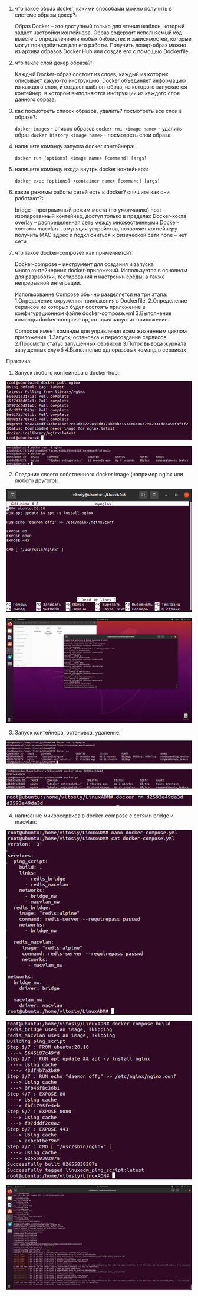 1) что такое образ docker, какими способами можно получить в системе образы докер?:

	Образ Docker – это доступный только для чтения шаблон, который задает настройки контейнера. Образ содержит исполняемый код вместе с определениями любых библиотек и зависимостей, которые могут понадобиться для его работы. 
	Получить докер-образ можно из архива образов Docker Hub или создав его с помощью Dockerfile.

2) что такле слой докер образа?:

	Каждый Docker-образ состоит из слоев, каждый из которых описывает какую-то инструкцию. Docker объединяет информацию из каждого слоя, и создает шаблон-образ, из которого запускается контейнер, в котором выполняются инструкции из каждого слоя данного образа.

3) как посмотреть список образов, удалить? посмотреть все слои в образе?:

	`docker images` - список образов
	`docker rmi <image name>` - удалить образ
	`docker history <image name>` - посмотреть слои образа

4) напишите команду запуска docker контейнера:

	`docker run [options] <image name> [command] [args]` 

5) напишите команду входа внутрь docker контейнера:

	`docker exec [options] <container name> [command] [args]`

6) какие режимы работы сетей есть в docker? опишите как они работают?:

	bridge – программный режим моста (по умолчанию)
	host – изолированный контейнер, доступ только в пределах Docker-хоста
	overlay – распределенная сеть между множественными Docker-хостами 
	macvlan – эмуляция устройства, позволяет контейнеру получить MAC адрес и подключиться к физической сети
	none – нет сети

7) что такое docker-compose? как применяется?:

	Docker-compose – инструмент для создания и запуска многоконтейнерных docker-приложений. Используется в основном для разработки, тестирования и настройки среды, а также непрерывной интеграции.

	Использование Compose обычно разделяется на три этапа:
		1.Определение окружения приложения в Dockerfile.
		2.Определение сервисов из которых будет состоять приложение в конфигурационном файле docker-compose.yml
		3.Выполнение команды docker-compose up, которая запустит приложение.

	Compose имеет команды для управления всем жизненным циклом приложения:
		1.Запуск, остановка и пересоздание сервисов
		2.Просмотр статус запущенных сервисов
		3.Поток вывода журнала запущенных служб
		4.Выполнение одноразовых команд в сервисах
		
Практика:

1) Запуск любого контейнера с docker-hub:

![Картинка](1.png?raw=true)

![Картинка](2.png?raw=true)

2) Создание своего собственного docker image (например nginx или любого другого):

![Картинка](3.png?raw=true)

![Картинка](4.png?raw=true)

3) Запуск контейнера, остановка, удаление:

![Картинка](5.png?raw=true)

![Картинка](6.png?raw=true)

![Картинка](7.png?raw=true)

4) написание микросервиса в docker-compose с сетями bridge и macvlan:

![Картинка](8.png?raw=true)

![Картинка](9.png?raw=true)

![Картинка](10.png?raw=true)

